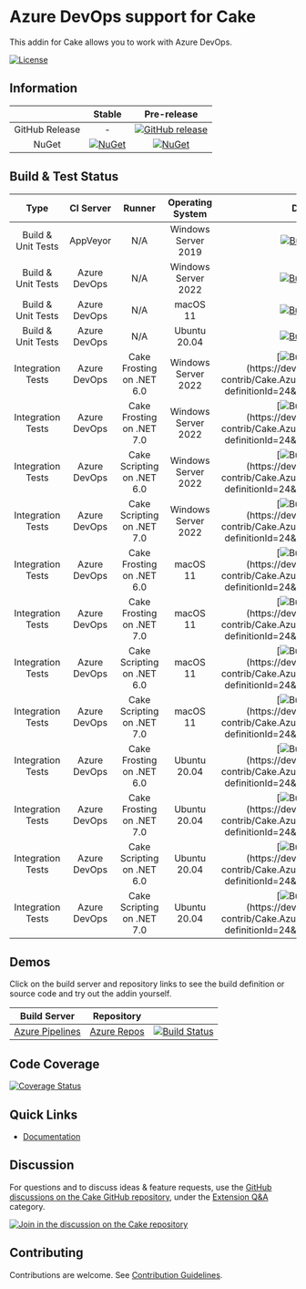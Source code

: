 # Azure DevOps support for Cake

This addin for Cake allows you to work with Azure DevOps.

[![License](http://img.shields.io/:license-mit-blue.svg)](https://github.com/cake-contrib/Cake.AzureDevOps/blob/feature/build/LICENSE)

## Information

| | Stable | Pre-release |
|:--:|:--:|:--:|
|GitHub Release|-|[![GitHub release](https://img.shields.io/github/release/cake-contrib/Cake.AzureDevOps.svg)](https://github.com/cake-contrib/Cake.AzureDevOps/releases/latest)|
|NuGet|[![NuGet](https://img.shields.io/nuget/v/Cake.AzureDevOps.svg)](https://www.nuget.org/packages/Cake.AzureDevOps)|[![NuGet](https://img.shields.io/nuget/vpre/Cake.AzureDevOps.svg)](https://www.nuget.org/packages/Cake.AzureDevOps)|

## Build & Test Status

| Type               | CI Server    | Runner                          | Operating System    | Develop | Master |
|:------------------:|:------------:|:-------------------------------:|:-------------------:|:-------:|:------:|
| Build & Unit Tests | AppVeyor     | N/A                             | Windows Server 2019 |[![Build status](https://ci.appveyor.com/api/projects/status/45blf3csh70opuos/branch/develop?svg=true)](https://ci.appveyor.com/project/cakecontrib/cake-azuredevops/branch/develop)|[![Build status](https://ci.appveyor.com/api/projects/status/45blf3csh70opuos/branch/master?svg=true)](https://ci.appveyor.com/project/cakecontrib/cake-azuredevops/branch/master)|
| Build & Unit Tests | Azure DevOps | N/A                             | Windows Server 2022 |[![Build Status](https://dev.azure.com/cake-contrib/Cake.AzureDevOps/_apis/build/status/cake-contrib.Cake.AzureDevOps?branchName=develop&jobName=Build%20%26%20Test%20Windows)](https://dev.azure.com/cake-contrib/Cake.AzureDevOps/_build/latest?definitionId=24&branchName=develop)|[![Build Status](https://dev.azure.com/cake-contrib/Cake.AzureDevOps/_apis/build/status/cake-contrib.Cake.AzureDevOps?branchName=master&jobName=Build%20%26%20Test%20Windows)](https://dev.azure.com/cake-contrib/Cake.AzureDevOps/_build/latest?definitionId=24&branchName=master)|
| Build & Unit Tests | Azure DevOps | N/A                             | macOS 11            |[![Build Status](https://dev.azure.com/cake-contrib/Cake.AzureDevOps/_apis/build/status/cake-contrib.Cake.AzureDevOps?branchName=develop&jobName=Build%20%26%20Test%20macOS)](https://dev.azure.com/cake-contrib/Cake.AzureDevOps/_build/latest?definitionId=24&branchName=develop)|[![Build Status](https://dev.azure.com/cake-contrib/Cake.AzureDevOps/_apis/build/status/cake-contrib.Cake.AzureDevOps?branchName=master&jobName=Build%20%26%20Test%20macOS)](https://dev.azure.com/cake-contrib/Cake.AzureDevOps/_build/latest?definitionId=24&branchName=master)|
| Build & Unit Tests | Azure DevOps | N/A                             | Ubuntu 20.04        |[![Build Status](https://dev.azure.com/cake-contrib/Cake.AzureDevOps/_apis/build/status/cake-contrib.Cake.AzureDevOps?branchName=develop&jobName=Build%20%26%20Test%20Ubuntu)](https://dev.azure.com/cake-contrib/Cake.AzureDevOps/_build/latest?definitionId=24&branchName=develop)|[![Build Status](https://dev.azure.com/cake-contrib/Cake.AzureDevOps/_apis/build/status/cake-contrib.Cake.AzureDevOps?branchName=master&jobName=Build%20%26%20Test%20Ubuntu)](https://dev.azure.com/cake-contrib/Cake.AzureDevOps/_build/latest?definitionId=24&branchName=master)|
| Integration Tests  | Azure DevOps | Cake Frosting on .NET 6.0       | Windows Server 2022 |[![Build Status](https://dev.azure.com/cake-contrib/Cake.AzureDevOps/_apis/build/status/cake-contrib.Cake.AzureDevOps?branchName=develop&jobName=Integration%20Tests%20Frosting%20Windows%20(.NET%206))](https://dev.azure.com/cake-contrib/Cake.AzureDevOps/_build/latest?definitionId=24&branchName=develop)|[![Build Status](https://dev.azure.com/cake-contrib/Cake.AzureDevOps/_apis/build/status/cake-contrib.Cake.AzureDevOps?branchName=master&jobName=Integration%20Tests%20Frosting%20Windows%20(.NET%206))](https://dev.azure.com/cake-contrib/Cake.AzureDevOps/_build/latest?definitionId=24&branchName=master)|
| Integration Tests  | Azure DevOps | Cake Frosting on .NET 7.0       | Windows Server 2022 |[![Build Status](https://dev.azure.com/cake-contrib/Cake.AzureDevOps/_apis/build/status/cake-contrib.Cake.AzureDevOps?branchName=develop&jobName=Integration%20Tests%20Frosting%20Windows%20(.NET%207))](https://dev.azure.com/cake-contrib/Cake.AzureDevOps/_build/latest?definitionId=24&branchName=develop)|[![Build Status](https://dev.azure.com/cake-contrib/Cake.AzureDevOps/_apis/build/status/cake-contrib.Cake.AzureDevOps?branchName=master&jobName=Integration%20Tests%20Frosting%20Windows%20(.NET%207))](https://dev.azure.com/cake-contrib/Cake.AzureDevOps/_build/latest?definitionId=24&branchName=master)|
| Integration Tests  | Azure DevOps | Cake Scripting on .NET 6.0      | Windows Server 2022 |[![Build Status](https://dev.azure.com/cake-contrib/Cake.AzureDevOps/_apis/build/status/cake-contrib.Cake.AzureDevOps?branchName=develop&jobName=Integration%20Tests%20Script%20Runner%20Windows%20(.NET%206))](https://dev.azure.com/cake-contrib/Cake.AzureDevOps/_build/latest?definitionId=24&branchName=develop)|[![Build Status](https://dev.azure.com/cake-contrib/Cake.AzureDevOps/_apis/build/status/cake-contrib.Cake.AzureDevOps?branchName=master&jobName=Integration%20Tests%20Script%20Runner%20Windows%20(.NET%206))](https://dev.azure.com/cake-contrib/Cake.AzureDevOps/_build/latest?definitionId=24&branchName=master)|
| Integration Tests  | Azure DevOps | Cake Scripting on .NET 7.0      | Windows Server 2022 |[![Build Status](https://dev.azure.com/cake-contrib/Cake.AzureDevOps/_apis/build/status/cake-contrib.Cake.AzureDevOps?branchName=develop&jobName=Integration%20Tests%20Script%20Runner%20Windows%20(.NET%207))](https://dev.azure.com/cake-contrib/Cake.AzureDevOps/_build/latest?definitionId=24&branchName=develop)|[![Build Status](https://dev.azure.com/cake-contrib/Cake.AzureDevOps/_apis/build/status/cake-contrib.Cake.AzureDevOps?branchName=master&jobName=Integration%20Tests%20Script%20Runner%20Windows%20(.NET%207))](https://dev.azure.com/cake-contrib/Cake.AzureDevOps/_build/latest?definitionId=24&branchName=master)|
| Integration Tests  | Azure DevOps | Cake Frosting on .NET 6.0       | macOS 11            |[![Build Status](https://dev.azure.com/cake-contrib/Cake.AzureDevOps/_apis/build/status/cake-contrib.Cake.AzureDevOps?branchName=develop&jobName=Integration%20Tests%20Frosting%20macOS%20(.NET%206))](https://dev.azure.com/cake-contrib/Cake.AzureDevOps/_build/latest?definitionId=24&branchName=develop)|[![Build Status](https://dev.azure.com/cake-contrib/Cake.AzureDevOps/_apis/build/status/cake-contrib.Cake.AzureDevOps?branchName=master&jobName=Integration%20Tests%20Frosting%20macOS%20(.NET%206))](https://dev.azure.com/cake-contrib/Cake.AzureDevOps/_build/latest?definitionId=24&branchName=master)|
| Integration Tests  | Azure DevOps | Cake Frosting on .NET 7.0       | macOS 11            |[![Build Status](https://dev.azure.com/cake-contrib/Cake.AzureDevOps/_apis/build/status/cake-contrib.Cake.AzureDevOps?branchName=develop&jobName=Integration%20Tests%20Frosting%20macOS%20(.NET%207))](https://dev.azure.com/cake-contrib/Cake.AzureDevOps/_build/latest?definitionId=24&branchName=develop)|[![Build Status](https://dev.azure.com/cake-contrib/Cake.AzureDevOps/_apis/build/status/cake-contrib.Cake.AzureDevOps?branchName=master&jobName=Integration%20Tests%20Frosting%20macOS%20(.NET%207))](https://dev.azure.com/cake-contrib/Cake.AzureDevOps/_build/latest?definitionId=24&branchName=master)|
| Integration Tests  | Azure DevOps | Cake Scripting on .NET 6.0      | macOS 11            |[![Build Status](https://dev.azure.com/cake-contrib/Cake.AzureDevOps/_apis/build/status/cake-contrib.Cake.AzureDevOps?branchName=develop&jobName=Integration%20Tests%20Script%20Runner%20macOS%20(.NET%206))](https://dev.azure.com/cake-contrib/Cake.AzureDevOps/_build/latest?definitionId=24&branchName=develop)|[![Build Status](https://dev.azure.com/cake-contrib/Cake.AzureDevOps/_apis/build/status/cake-contrib.Cake.AzureDevOps?branchName=master&jobName=Integration%20Tests%20Script%20Runner%20macOS%20(.NET%206))](https://dev.azure.com/cake-contrib/Cake.AzureDevOps/_build/latest?definitionId=24&branchName=master)|
| Integration Tests  | Azure DevOps | Cake Scripting on .NET 7.0      | macOS 11            |[![Build Status](https://dev.azure.com/cake-contrib/Cake.AzureDevOps/_apis/build/status/cake-contrib.Cake.AzureDevOps?branchName=develop&jobName=Integration%20Tests%20Script%20Runner%20macOS%20(.NET%207))](https://dev.azure.com/cake-contrib/Cake.AzureDevOps/_build/latest?definitionId=24&branchName=develop)|[![Build Status](https://dev.azure.com/cake-contrib/Cake.AzureDevOps/_apis/build/status/cake-contrib.Cake.AzureDevOps?branchName=master&jobName=Integration%20Tests%20Script%20Runner%20macOS%20(.NET%207))](https://dev.azure.com/cake-contrib/Cake.AzureDevOps/_build/latest?definitionId=24&branchName=master)|
| Integration Tests  | Azure DevOps | Cake Frosting on .NET 6.0       | Ubuntu 20.04        |[![Build Status](https://dev.azure.com/cake-contrib/Cake.AzureDevOps/_apis/build/status/cake-contrib.Cake.AzureDevOps?branchName=develop&jobName=Integration%20Tests%20Frosting%20Ubuntu%20(.NET%206))](https://dev.azure.com/cake-contrib/Cake.AzureDevOps/_build/latest?definitionId=24&branchName=develop)|[![Build Status](https://dev.azure.com/cake-contrib/Cake.AzureDevOps/_apis/build/status/cake-contrib.Cake.AzureDevOps?branchName=master&jobName=Integration%20Tests%20Frosting%20Ubuntu%20(.NET%206))](https://dev.azure.com/cake-contrib/Cake.AzureDevOps/_build/latest?definitionId=24&branchName=master)|
| Integration Tests  | Azure DevOps | Cake Frosting on .NET 7.0       | Ubuntu 20.04        |[![Build Status](https://dev.azure.com/cake-contrib/Cake.AzureDevOps/_apis/build/status/cake-contrib.Cake.AzureDevOps?branchName=develop&jobName=Integration%20Tests%20Frosting%20Ubuntu%20(.NET%207))](https://dev.azure.com/cake-contrib/Cake.AzureDevOps/_build/latest?definitionId=24&branchName=develop)|[![Build Status](https://dev.azure.com/cake-contrib/Cake.AzureDevOps/_apis/build/status/cake-contrib.Cake.AzureDevOps?branchName=master&jobName=Integration%20Tests%20Frosting%20Ubuntu%20(.NET%207))](https://dev.azure.com/cake-contrib/Cake.AzureDevOps/_build/latest?definitionId=24&branchName=master)|
| Integration Tests  | Azure DevOps | Cake Scripting on .NET 6.0      | Ubuntu 20.04        |[![Build Status](https://dev.azure.com/cake-contrib/Cake.AzureDevOps/_apis/build/status/cake-contrib.Cake.AzureDevOps?branchName=develop&jobName=Integration%20Tests%20Script%20Runner%20Ubuntu%20(.NET%206))](https://dev.azure.com/cake-contrib/Cake.AzureDevOps/_build/latest?definitionId=24&branchName=develop)|[![Build Status](https://dev.azure.com/cake-contrib/Cake.AzureDevOps/_apis/build/status/cake-contrib.Cake.AzureDevOps?branchName=master&jobName=Integration%20Tests%20Script%20Runner%20Ubuntu%20(.NET%206))](https://dev.azure.com/cake-contrib/Cake.AzureDevOps/_build/latest?definitionId=24&branchName=master)|
| Integration Tests  | Azure DevOps | Cake Scripting on .NET 7.0      | Ubuntu 20.04        |[![Build Status](https://dev.azure.com/cake-contrib/Cake.AzureDevOps/_apis/build/status/cake-contrib.Cake.AzureDevOps?branchName=develop&jobName=Integration%20Tests%20Script%20Runner%20Ubuntu%20(.NET%207))](https://dev.azure.com/cake-contrib/Cake.AzureDevOps/_build/latest?definitionId=24&branchName=develop)|[![Build Status](https://dev.azure.com/cake-contrib/Cake.AzureDevOps/_apis/build/status/cake-contrib.Cake.AzureDevOps?branchName=master&jobName=Integration%20Tests%20Script%20Runner%20Ubuntu%20(.NET%207))](https://dev.azure.com/cake-contrib/Cake.AzureDevOps/_build/latest?definitionId=24&branchName=master)|

## Demos

Click on the build server and repository links to see the build definition or source code and try out the addin yourself.

|Build Server|Repository| |
|:--:|:--:|:--:|
|[Azure Pipelines](https://dev.azure.com/pberger/Cake.AzureDevOps-Demo/_build?definitionId=8)|[Azure Repos](https://dev.azure.com/pberger/_git/Cake.AzureDevOps-Demo)|[![Build Status](https://dev.azure.com/pberger/Cake.AzureDevOps-Demo/_apis/build/status/Cake.AzureDevOps-Demo?branchName=master)](https://dev.azure.com/pberger/Cake.AzureDevOps-Demo/_build/latest?definitionId=8&branchName=master)|

## Code Coverage

[![Coverage Status](https://coveralls.io/repos/github/cake-contrib/Cake.AzureDevOps/badge.svg?branch=develop)](https://coveralls.io/github/cake-contrib/Cake.AzureDevOps?branch=develop)

## Quick Links

- [Documentation](https://cake-contrib.github.io/Cake.AzureDevOps)

## Discussion

For questions and to discuss ideas & feature requests, use the [GitHub discussions on the Cake GitHub repository](https://github.com/cake-build/cake/discussions), under the [Extension Q&A](https://github.com/cake-build/cake/discussions/categories/extension-q-a) category.

[![Join in the discussion on the Cake repository](https://img.shields.io/badge/GitHub-Discussions-green?logo=github)](https://github.com/cake-build/cake/discussions)

## Contributing

Contributions are welcome. See [Contribution Guidelines](CONTRIBUTING.md).
